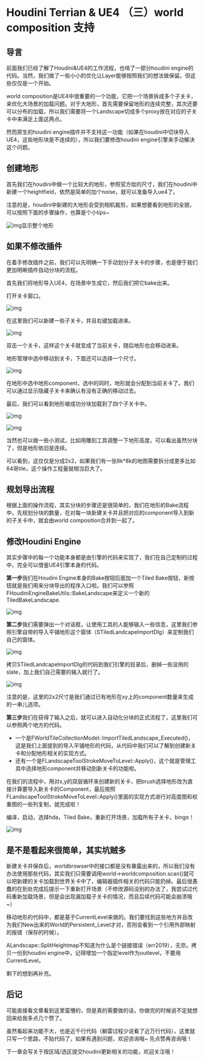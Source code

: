 # Houdini Terrian & UE4 （三）world composition 支持

## **导言**

前面我们已经了解了Houdini&UE4的工作流程，也啃了一部分houdini engine的代码。当然，我们做了一些小小的优化让Layer能够按照我们的想法做保留。但这些仅仅是一个开始。

world composition是UE4中很重要的一个功能，它把一个场景拆成多个子关卡，来优化大场景的加载问题。对于大地形，首先需要保留地形的连续完整，其次还要可以分布的加载，所以我们需要将一个Landscape切成多个proxy放在对应的子关卡中来满足上面这两点。

然而原生的houdini engine插件并不支持这一功能（如果在houdini中切块导入UE4，这些地形块是不连续的），所以我们要修改houdini engine引擎来手动解决这个问题。

## **创建地形**

首先我们在houdini中做一个比较大的地形，参照官方给的尺寸，我们在houdini中新建一个heightfield，依然是简单的加个noise，就可以准备导入ue4了。

注意的是，houdini中新建的大地形会受到相机裁剪，如果想要看到地形的全貌，可以按照下面的步骤操作，也算是个小tips~



![img](WorldComposition.assets/v2-f32d71eff348442d49bb9009422ca278_hd.jpg)显示整个地形

## **如果不修改插件**

在着手修改插件之前，我们可以先明确一下手动划分子关卡的步骤，也是便于我们更加明晰插件自动分块的流程。

首先我们将地形导入UE4，在场景中生成它，然后我们把它bake出来。

打开关卡窗口。

![img](WorldComposition.assets/v2-66aa4f427a336ce99c3843202fb59251_hd.jpg)

在这里我们可以新建一些子关卡，并且右键加载进来。

![img](WorldComposition.assets/v2-69191da42d06612e76ca7eb2d328f02d_hd.jpg)

双击一个关卡，这样这个关卡就变成了当前关卡，随后地形也会移动进来。

地形管理中选中移动到关卡，下面还可以选择一个尺寸。

![img](WorldComposition.assets/v2-4c9f8de3a205caffd1faa4c2403a4854_hd.jpg)

在地形中选中地形component，选中的同时，地形就会分配到当前关卡了。我们可以通过显示隐藏子关卡来确认有没有正确的移动过去。

最后，我们可以看到地形被成功分块加载到了四个子关卡中。

![img](WorldComposition.assets/v2-35b8a52c381482a49601e8564181b5a2_hd.jpg)

![img](WorldComposition.assets/v2-17629296e3522e0a6255685833ae27de_hd.jpg)

当然也可以做一些小测试，比如用雕刻工具调整一下地形高度，可以看出虽然分块了，但是地形依旧是连续。

可以看到，这仅仅是分成2x2，如果我们有一张8k*8k的地图需要拆分成更多比如64哥tile，这个操作工程量就相当巨大了。



## **规划导出流程**

根据上面的操作流程，其实分块的步骤还是很简单的，我们在地形的Bake流程中，先规划分块的数量，在对每一块新建关卡并且把对应的component导入到新的子关卡中，就会由world composition合并到一起了。



## **修改Houdini Engine**

其实步骤中的每一个功能本身都是由引擎的代码来实现了，我们在自己定制的过程中，完全可以借鉴UE4引擎本身的代码。

**第一步**我们在Houdini  Engine本身的Bake按钮后面加一个Tiled  Bake按钮，新按钮就是我们用来分块导出的程序入口啦。我们可以参照FHoudiniEngineBakeUtils::BakeLandscape来定义一个新的TiledBakeLandscape.

![img](WorldComposition.assets/v2-fd3992208289b8133d98aafd2b2c5884_hd.jpg)

**第二步**我们需要弹出一个对话框，让使用工具的人能够输入一些信息，这里我们参照引擎自带的导入平铺地形这个窗体（STiledLandcapeImportDlg）来定制我们自己的窗体。

![img](WorldComposition.assets/v2-5f3c303f6cac33a5588f379aaa8eeb19_hd.jpg)

 拷贝STiledLandcapeImportDlg的代码到我们引擎的目录后，删掉一些没用的slate，加上我们自己需要的输入就行了。

![img](WorldComposition.assets/v2-0364e7d549e0f84654faddb339c81442_hd.jpg)

 注意的是，这里的2x2尺寸是我们通过已有地形在xy上的component数量来生成的一串儿选项。

**第三步**我们在获得了输入之后，就可以进入自动化分块的正式流程了，这里我们可以参照两个地方的代码。

-  一个是FWorldTileCollectionModel::ImportTiledLandscape_Executed()，这是我们上面提到的导入平铺地形的代码，从代码中我们可以了解到创建新关卡和分配地形相关的实现方式。
-  还有一个是FLandscapeToolStrokeMoveToLevel::Apply()，这个就是管理工具中选择地形component并移动到新关卡的功能啦。

在我们的流程中，用对x,y的双层循环来创建新的关卡，把brush选择地形改为直接计算要导入新关卡的Component，最后按照FLandscapeToolStrokeMoveToLevel::Apply()里面的实现方式进行对高度图和权重图的一些列复制，就完成啦！

编译，启动，选择hda，Tiled Bake，重新打开场景，加载所有子关卡，bingo！

![img](WorldComposition.assets/v2-16cf423bc39dde0778bb830ee5977774_hd.jpg)

##  是不是看起来很简单，其实坑贼多

新建关卡并保存后，worldbrowser中的接口都是没有暴露出来的，所以我们没有办法使用那些代码，其实我们只需要调用world->worldcomposition.scan()就可以吧新建的关卡加载到世界关卡中了，编辑器插件相关的代码只能扔掉。最后很愚蠢的在到处完成后提示一下重新打开场景（不修改源码没别的办法了，我尝试过代码重新加载场景，但是会出现漏加载子关卡的情况，而且后续代码可能会崩溃哦~）

移动地形的代码中，都是基于CurrentLevel来做的。我们要找到这些地方并且改为我们New出来的World的Persistent_Level才对，否则会看到一个引用外部映射的报错（保存的时候）。

ALandscape::SplitHeightmap不知道为什么是个链接错误（err2019），无奈。拷贝一份到houdini engine中，记得增加一个指定level作为outlevel，不要用CurrentLevel。

剩下的想到再补充。



## **后记**

可能直接看文章看到这里蛮懵的，但是真的需要做的话，你做完的时候说不定就想回来给我多点几个赞了。

虽然看起来功能不大，也是近千行代码（躺雷过程少说看了近万行代码），这里就只写一个思路，不贴代码了，如果有遇到问题，欢迎咨询哦~ 先点赞再咨询哦！

下一章会写关于按区域/选区提交houdini更新相关的功能，欢迎关注哦！